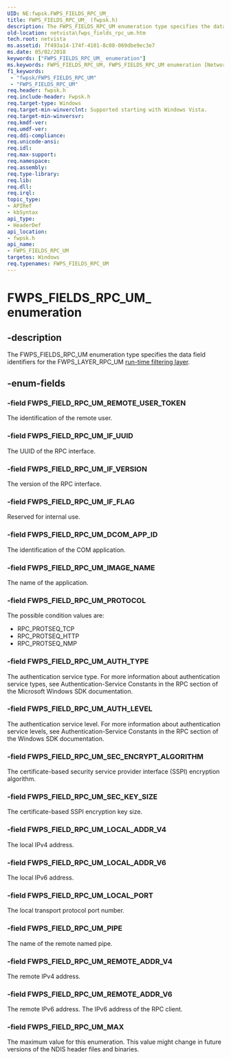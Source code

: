 ```yaml
---
UID: NE:fwpsk.FWPS_FIELDS_RPC_UM_
title: FWPS_FIELDS_RPC_UM_ (fwpsk.h)
description: The FWPS_FIELDS_RPC_UM enumeration type specifies the data field identifiers for the FWPS_LAYER_RPC_UM run-time filtering layer.
old-location: netvista\fwps_fields_rpc_um.htm
tech.root: netvista
ms.assetid: 7f493a14-174f-4101-8c08-069dbe9ec3e7
ms.date: 05/02/2018
keywords: ["FWPS_FIELDS_RPC_UM_ enumeration"]
ms.keywords: FWPS_FIELDS_RPC_UM, FWPS_FIELDS_RPC_UM enumeration [Network Drivers Starting with Windows Vista], FWPS_FIELDS_RPC_UM_, FWPS_FIELD_RPC_UM_AUTH_LEVEL, FWPS_FIELD_RPC_UM_AUTH_TYPE, FWPS_FIELD_RPC_UM_DCOM_APP_ID, FWPS_FIELD_RPC_UM_IF_FLAG, FWPS_FIELD_RPC_UM_IF_UUID, FWPS_FIELD_RPC_UM_IF_VERSION, FWPS_FIELD_RPC_UM_IMAGE_NAME, FWPS_FIELD_RPC_UM_LOCAL_ADDR_V4, FWPS_FIELD_RPC_UM_LOCAL_ADDR_V6, FWPS_FIELD_RPC_UM_LOCAL_PORT, FWPS_FIELD_RPC_UM_MAX, FWPS_FIELD_RPC_UM_PIPE, FWPS_FIELD_RPC_UM_PROTOCOL, FWPS_FIELD_RPC_UM_REMOTE_ADDR_V4, FWPS_FIELD_RPC_UM_REMOTE_ADDR_V6, FWPS_FIELD_RPC_UM_REMOTE_USER_TOKEN, FWPS_FIELD_RPC_UM_SEC_ENCRYPT_ALGORITHM, FWPS_FIELD_RPC_UM_SEC_KEY_SIZE, fwpsk/FWPS_FIELDS_RPC_UM, fwpsk/FWPS_FIELD_RPC_UM_AUTH_LEVEL, fwpsk/FWPS_FIELD_RPC_UM_AUTH_TYPE, fwpsk/FWPS_FIELD_RPC_UM_DCOM_APP_ID, fwpsk/FWPS_FIELD_RPC_UM_IF_FLAG, fwpsk/FWPS_FIELD_RPC_UM_IF_UUID, fwpsk/FWPS_FIELD_RPC_UM_IF_VERSION, fwpsk/FWPS_FIELD_RPC_UM_IMAGE_NAME, fwpsk/FWPS_FIELD_RPC_UM_LOCAL_ADDR_V4, fwpsk/FWPS_FIELD_RPC_UM_LOCAL_ADDR_V6, fwpsk/FWPS_FIELD_RPC_UM_LOCAL_PORT, fwpsk/FWPS_FIELD_RPC_UM_MAX, fwpsk/FWPS_FIELD_RPC_UM_PIPE, fwpsk/FWPS_FIELD_RPC_UM_PROTOCOL, fwpsk/FWPS_FIELD_RPC_UM_REMOTE_ADDR_V4, fwpsk/FWPS_FIELD_RPC_UM_REMOTE_ADDR_V6, fwpsk/FWPS_FIELD_RPC_UM_REMOTE_USER_TOKEN, fwpsk/FWPS_FIELD_RPC_UM_SEC_ENCRYPT_ALGORITHM, fwpsk/FWPS_FIELD_RPC_UM_SEC_KEY_SIZE, netvista.fwps_fields_rpc_um, wfp_ref_5_const_3_data_fields_8dbe4a13-7ea4-4e12-a880-ffbaf3a533ed.xml
f1_keywords:
 - "fwpsk/FWPS_FIELDS_RPC_UM"
 - "FWPS_FIELDS_RPC_UM"
req.header: fwpsk.h
req.include-header: Fwpsk.h
req.target-type: Windows
req.target-min-winverclnt: Supported starting with Windows Vista.
req.target-min-winversvr: 
req.kmdf-ver: 
req.umdf-ver: 
req.ddi-compliance: 
req.unicode-ansi: 
req.idl: 
req.max-support: 
req.namespace: 
req.assembly: 
req.type-library: 
req.lib: 
req.dll: 
req.irql: 
topic_type:
- APIRef
- kbSyntax
api_type:
- HeaderDef
api_location:
- fwpsk.h
api_name:
- FWPS_FIELDS_RPC_UM
targetos: Windows
req.typenames: FWPS_FIELDS_RPC_UM
---
```


# FWPS_FIELDS_RPC_UM_ enumeration


## -description


The FWPS_FIELDS_RPC_UM enumeration type specifies the data field identifiers for the
  FWPS_LAYER_RPC_UM 
  <a href="https://docs.microsoft.com/windows/desktop/FWP/management-filtering-layer-identifiers-">run-time filtering layer</a>.


## -enum-fields




### -field FWPS_FIELD_RPC_UM_REMOTE_USER_TOKEN

The identification of the remote user.


### -field FWPS_FIELD_RPC_UM_IF_UUID

The UUID of the RPC interface.


### -field FWPS_FIELD_RPC_UM_IF_VERSION

The version of the RPC interface.


### -field FWPS_FIELD_RPC_UM_IF_FLAG

Reserved for internal use.


### -field FWPS_FIELD_RPC_UM_DCOM_APP_ID

The identification of the COM application.


### -field FWPS_FIELD_RPC_UM_IMAGE_NAME

The name of the application.


### -field FWPS_FIELD_RPC_UM_PROTOCOL

The possible condition values are:

<ul><li>RPC_PROTSEQ_TCP</li><li>RPC_PROTSEQ_HTTP</li><li>RPC_PROTSEQ_NMP</li></ul>


### -field FWPS_FIELD_RPC_UM_AUTH_TYPE

The authentication service type. For more information about authentication service types, see
     Authentication-Service Constants in the RPC section of the Microsoft Windows SDK documentation.


### -field FWPS_FIELD_RPC_UM_AUTH_LEVEL

The authentication service level. For more information about authentication service levels, see
     Authentication-Service Constants in the RPC section of the Windows SDK documentation.


### -field FWPS_FIELD_RPC_UM_SEC_ENCRYPT_ALGORITHM

The certificate-based security service provider interface (SSPI) encryption algorithm.


### -field FWPS_FIELD_RPC_UM_SEC_KEY_SIZE

The certificate-based SSPI encryption key size.


### -field FWPS_FIELD_RPC_UM_LOCAL_ADDR_V4

The local IPv4 address.


### -field FWPS_FIELD_RPC_UM_LOCAL_ADDR_V6

The local IPv6 address.


### -field FWPS_FIELD_RPC_UM_LOCAL_PORT

The local transport protocol port number.


### -field FWPS_FIELD_RPC_UM_PIPE

The name of the remote named pipe.


### -field FWPS_FIELD_RPC_UM_REMOTE_ADDR_V4

The remote IPv4 address.


### -field FWPS_FIELD_RPC_UM_REMOTE_ADDR_V6

The remote IPv6 address. The IPv6 address of the RPC client.


### -field FWPS_FIELD_RPC_UM_MAX

The maximum value for this enumeration. This value might change in future versions of the NDIS
     header files and binaries.

